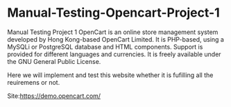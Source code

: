 # Manual-Testing-Opencart-Project-1
Manual Testing Project 1
OpenCart is an online store management system developed by Hong Kong-based OpenCart Limited. It is PHP-based, using a MySQLi or PostgreSQL database and HTML components. Support is provided for different languages and currencies. It is freely available under the GNU General Public License.

Here we will implement and test this website whether it is fufilling all the reuiremens or not.

Site:https://demo.opencart.com/ 
